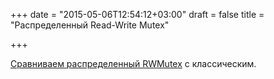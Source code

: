 +++
date = "2015-05-06T12:54:12+03:00"
draft = false
title = "Распределенный Read-Write Mutex"

+++

<p><a href="https://gist.github.com/jonhoo/05774c1e47dbe4d57169">Сравниваем распределенный RWMutex</a> с классическим.</p>


